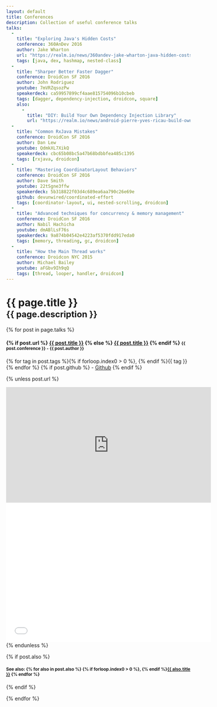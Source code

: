 ```yaml
---
layout: default
title: Conferences
description: Collection of useful conference talks
talks:
  -
    title: "Exploring Java's Hidden Costs"
    conference: 360AnDev 2016
    author: Jake Wharton
    url: "https://realm.io/news/360andev-jake-wharton-java-hidden-costs-android/"
    tags: [java, dex, hashmap, nested-class]
  -
    title: "Sharper Better Faster Dagger"
    conference: DroidCon SF 2016
    author: John Rodriguez
    youtube: 7mVRZqsozPw
    speakerdeck: ca59957899cf4aae815754096b10cbeb
    tags: [dagger, dependency-injection, droidcon, square]
    also:
      -
        title: "DIY: Build Your Own Dependency Injection Library"
        url: "https://realm.io/news/android-pierre-yves-ricau-build-own-dependency-injection/"
  -
    title: "Common RxJava Mistakes"
    conference: DroidCon SF 2016
    author: Dan Lew
    youtube: QdmkXL7XikQ
    speakerdeck: cbc65b08bc5a47b68bdbbfea485c1395
    tags: [rxjava, droidcon]
  -
    title: "Mastering CoordinatorLayout Behaviors"
    conference: DroidCon SF 2016
    author: Dave Smith
    youtube: 22tSgne3ffw
    speakerdeck: 5b318822f03d4c689ea6aa790c26e69e
    github: devunwired/coordinated-effort
    tags: [coordinator-layout, ui, nested-scrolling, droidcon]
  -
    title: "Advanced techniques for concurrency & memory management"
    conference: DroidCon SF 2016
    author: Nabil Hachicha
    youtube: dmABlLsF76s
    speakerdeck: 9a874b04542e4223af5370fdd917eda0
    tags: [memory, threading, gc, droidcon]
  -
    title: "How the Main Thread works"
    conference: Droidcon NYC 2015
    author: Michael Bailey
    youtube: aFGbv9Ih9qQ
    tags: [thread, looper, handler, droidcon]
---
```

<style>
  .speakerdeck-iframe { width: 560px; height: 315px; }
</style>

<h1>{{ page.title }}<br/><small>{{ page.description }}</small></h1>

{% for post in page.talks %}
<h4>
  {% if post.url %}
  <a href="{{ post.url }}">{{ post.title }}</a>
  {% else %}
  <a href="#{{ forloop.index0 }}" data-toggle="collapse">{{ post.title }}</a>
  {% endif %}
  <small>
  <i class="fa fa-calendar"></i> {{ post.conference }}
  -
  <i class="fa fa-user"></i> {{ post.author }}
  </small>
</h4>

<div class="small">
<i class="fa fa-tags"></i> 
{% for tag in post.tags %}{% if forloop.index0 > 0 %}, {% endif %}{{ tag }}{% endfor %}
{% if post.github %}
-
<i class="fa fa-github"></i> <a href="///github.com/{{ post.github }}">Github</a>
{% endif %}
</div>

{% unless post.url %}
<div class="collapse" id="{{ forloop.index0 }}">
  <div class="container">
    <div class="row">
      <iframe width="560" height="315" src="https://www.youtube-nocookie.com/embed/{{ post.youtube }}" frameborder="0" allowfullscreen></iframe>
    </div>
    <div class="row">
      <iframe width="560" height="380" allowfullscreen="true" allowtransparency="true" frameborder="0" mozallowfullscreen="true" src="//speakerdeck.com/player/{{ post.speakerdeck }}" style="border:0; padding:0; margin:0; background:transparent;" webkitallowfullscreen="true"></iframe>
    </div>
  </div>
</div>
{% endunless %}

{% if post.also %}
<h4>
  <small>
    See also:
    {% for also in post.also %}
    {% if forloop.index0 > 0 %}, {% endif %}<a href="{{ also.url }}">{{ also.title }}</a>
    {% endfor %}
  </small>
</h4>
{% endif %}

<div class="clearfix divider"></div>

{% endfor %}
